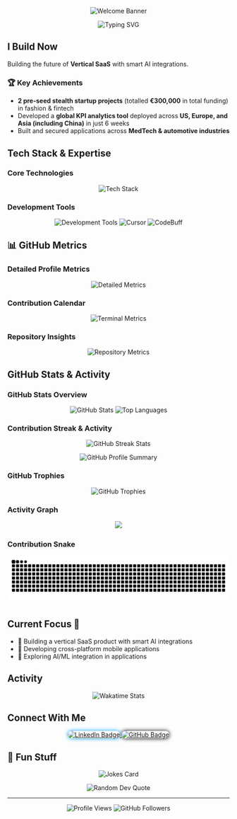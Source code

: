 <p align="center">
  <img src="https://capsule-render.vercel.app/api?type=waving&height=250&text=Oskar%20Arnetz&fontSize=75&color=gradient&animation=fadeIn" alt="Welcome Banner" />
</p>

<p align="center">
  <img src="https://readme-typing-svg.herokuapp.com?font=Fira+Code&pause=1000&color=F75C7E&center=true&vCenter=true&width=435&lines=Builder,+tinkerer,+coffee+drinker;Full-Stack+Developer;AI+%26+SaaS+Builder;Co-founder+%26+CTO;Always+learning+new+things" alt="Typing SVG" />
</p>

## I Build Now

Building the future of **Vertical SaaS** with smart AI integrations.

### 🏆 Key Achievements

- **2 pre-seed stealth startup projects** (totalled **€300,000** in total funding) in fashion & fintech
- Developed a **global KPI analytics tool** deployed across **US, Europe, and Asia (including China)** in just 6 weeks
- Built and secured applications across **MedTech & automotive industries**

## Tech Stack & Expertise

### Core Technologies
<p align="center">
  <img src="https://skillicons.dev/icons?i=typescript,flutter,dart,python,javascript,react,cs,solidity,firebase&theme=dark" alt="Tech Stack" />
</p>

### Development Tools
<p align="center">
  <img src="https://skillicons.dev/icons?i=git,github,vscode,figma&theme=dark" alt="Development Tools" />
  <img src="https://img.shields.io/badge/Cursor-000000?style=for-the-badge&logo=visualstudiocode&logoColor=white" alt="Cursor" />
  <img src="https://img.shields.io/badge/CodeBuff-FF6B35?style=for-the-badge&logo=buffer&logoColor=white" alt="CodeBuff" />
</p>

## 📊 GitHub Metrics

### Detailed Profile Metrics
<p align="center">
  <img src="https://github.com/OskaraOskar/OskaraOskar/blob/main/github-metrics.svg" alt="Detailed Metrics" />
</p>

### Contribution Calendar
<p align="center">
  <img src="https://github.com/OskaraOskar/OskaraOskar/blob/main/metrics.terminal.svg" alt="Terminal Metrics" />
</p>

### Repository Insights
<p align="center">
  <img src="https://github.com/OskaraOskar/OskaraOskar/blob/main/metrics.repository.svg" alt="Repository Metrics" />
</p>

## GitHub Stats & Activity

### GitHub Stats Overview
<p align="center">
  <img src="https://github-readme-stats.vercel.app/api?username=OskaraOskar&show_icons=true&theme=radical&count_private=true&include_all_commits=true" alt="GitHub Stats" />
  <img src="https://github-readme-stats.vercel.app/api/top-langs/?username=OskaraOskar&layout=compact&theme=radical&count_private=true" alt="Top Languages" />
</p>

### Contribution Streak & Activity
<p align="center">
  <img src="https://github-readme-streak-stats.herokuapp.com/?user=OskaraOskar&theme=radical&hide_border=true" alt="GitHub Streak Stats"/>
</p>

<p align="center">
  <img src="https://github-profile-summary-cards.vercel.app/api/cards/profile-details?username=OskaraOskar&theme=radical" alt="GitHub Profile Summary"/>
</p>

### GitHub Trophies 
<p align="center">
  <img src="https://github-profile-trophy.vercel.app/?username=OskaraOskar&theme=radical&no-frame=true&no-bg=false&margin-w=4&rank=SECRET,SSS,SS,S,AAA,AA,A" alt="GitHub Trophies" />
</p>

### Activity Graph
<p align="center">
  <img src="https://github-readme-activity-graph.vercel.app/graph?username=OskaraOskar&theme=tokyo-night&bg_color=00000000" />
</p>

### Contribution Snake
<p align="center">
  <img src="https://github.com/OskaraOskar/OskaraOskar/blob/output/github-contribution-grid-snake.svg" alt="Snake animation" />
</p>

## Current Focus 🎯

- 🔧 Building a vertical SaaS product with smart AI integrations
- 📱 Developing cross-platform mobile applications
- 🤖 Exploring AI/ML integration in applications


## Activity

<p align="center">
  <img src="https://github-readme-stats.vercel.app/api/wakatime?username=OskaraOskar&theme=radical" alt="Wakatime Stats" />
</p>



## Connect With Me

<p align="center">
  <a href="https://www.linkedin.com/in/oskar-arnetz/" target="_blank">
    <img src="https://img.shields.io/badge/LinkedIn-Oskar-blue?style=for-the-badge&logo=linkedin" alt="LinkedIn Badge" style="border-radius:10px; box-shadow: 0 0 10px #00A4FF;">
  </a>
  <a href="https://github.com/OskaraOskar" target="_blank">
    <img src="https://img.shields.io/badge/GitHub-OskaraOskar-black?style=for-the-badge&logo=github" alt="GitHub Badge" style="border-radius:10px; box-shadow: 0 0 10px #000000;">
  </a>
</p>

## 🎲 Fun Stuff

<p align="center">
  <img src="https://readme-jokes.vercel.app/api?theme=radical" alt="Jokes Card" />
</p>

<p align="center">
  <img src="https://quotes-github-readme.vercel.app/api?type=horizontal&theme=radical" alt="Random Dev Quote"/>
</p>

---

<p align="center">
  <img src="https://komarev.com/ghpvc/?username=OskaraOskar&style=flat-square&color=blue" alt="Profile Views"/>
  <img src="https://img.shields.io/github/followers/OskaraOskar?label=Followers&style=social" alt="GitHub Followers" />
</p>
